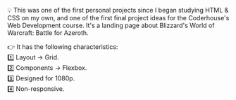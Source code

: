 💡 This was one of the first personal projects since I began studying HTML & CSS on my own, and one of the first final project ideas for the Coderhouse's Web Development course. It's a landing page about Blizzard's World of Warcraft: Battle for Azeroth.

👉 It has the following characteristics:\
1️⃣ Layout → Grid.\
2️⃣ Components → Flexbox.\
3️⃣ Designed for 1080p.\
4️⃣ Non-responsive.
